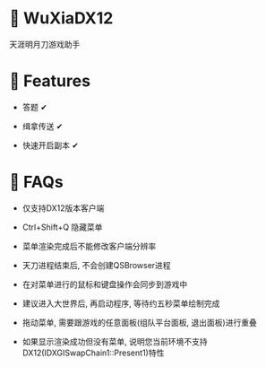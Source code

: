 # 🍍 WuXiaDX12

天涯明月刀游戏助手

# 🚀 Features

* 答题 ✔

* 缉拿传送 ✔

* 快速开启副本 ✔

# 🔑 FAQs

* 仅支持DX12版本客户端

* Ctrl+Shift+Q 隐藏菜单

* 菜单渲染完成后不能修改客户端分辨率

* 天刀进程结束后, 不会创建QSBrowser进程

* 在对菜单进行的鼠标和键盘操作会同步到游戏中

* 建议进入大世界后, 再启动程序, 等待约五秒菜单绘制完成

* 拖动菜单, 需要跟游戏的任意面板(组队平台面板, 退出面板)进行重叠

* 如果显示渲染成功但没有菜单, 说明您当前环境不支持DX12(IDXGISwapChain1::Present1)特性